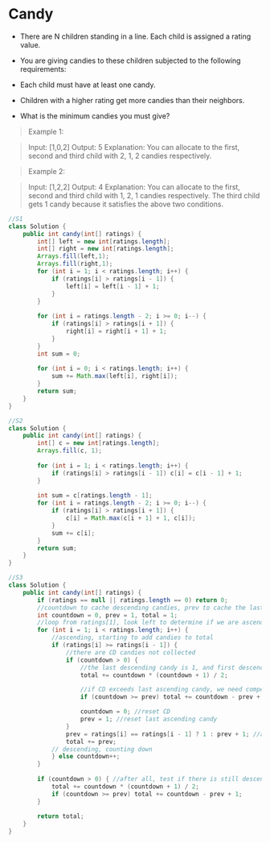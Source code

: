 # Candy
- There are N children standing in a line. Each child is assigned a rating value.

- You are giving candies to these children subjected to the following requirements:

- Each child must have at least one candy.
- Children with a higher rating get more candies than their neighbors.
- What is the minimum candies you must give?

> Example 1:

> Input: [1,0,2]
> Output: 5
> Explanation: You can allocate to the first, second and third child with 2, 1, 2 candies respectively.

> Example 2:

> Input: [1,2,2]
> Output: 4
> Explanation: You can allocate to the first, second and third child with 1, 2, 1 candies respectively.
> The third child gets 1 candy because it satisfies the above two conditions.

```java
//S1
class Solution {
    public int candy(int[] ratings) {
        int[] left = new int[ratings.length];
        int[] right = new int[ratings.length];
        Arrays.fill(left,1);
        Arrays.fill(right,1);
        for (int i = 1; i < ratings.length; i++) {
            if (ratings[i] > ratings[i - 1]) {
                left[i] = left[i - 1] + 1;
            }
        }
        
        for (int i = ratings.length - 2; i >= 0; i--) {
            if (ratings[i] > ratings[i + 1]) {
                right[i] = right[i + 1] + 1;
            }
        }
        int sum = 0;
        
        for (int i = 0; i < ratings.length; i++) {
            sum += Math.max(left[i], right[i]);
        }
        return sum;
    }
}

//S2
class Solution {
    public int candy(int[] ratings) {
        int[] c = new int[ratings.length];
        Arrays.fill(c, 1);
        
        for (int i = 1; i < ratings.length; i++) {
            if (ratings[i] > ratings[i - 1]) c[i] = c[i - 1] + 1;
        }
        
        int sum = c[ratings.length - 1];
        for (int i = ratings.length - 2; i >= 0; i--) {
            if (ratings[i] > ratings[i + 1]) {
                c[i] = Math.max(c[i + 1] + 1, c[i]);
            }
            sum += c[i];
        }
        return sum;
    }
}

//S3
class Solution {
    public int candy(int[] ratings) {
        if (ratings == null || ratings.length == 0) return 0;
        //countdown to cache descending candies, prev to cache the last ascending candy
        int countdown = 0, prev = 1, total = 1;
        //loop from ratings[1], look left to determine if we are ascending or descending.
        for (int i = 1; i < ratings.length; i++) {
			//ascending, starting to add candies to total
            if (ratings[i] >= ratings[i - 1]) { 
				//there are CD candies not collected
                if (countdown > 0) {
                    //the last descending candy is 1, and first descending candy is CD
                    total += countdown * (countdown + 1) / 2;

                    //if CD exceeds last ascending candy, we need compensate back to last ascending candy
                    if (countdown >= prev) total += countdown - prev + 1;

                    countdown = 0; //reset CD
                    prev = 1; //reset last ascending candy
                }
                prev = ratings[i] == ratings[i - 1] ? 1 : prev + 1; //add curr ascending candy to total
                total += prev;
			// descending, counting down
            } else countdown++;
        }
        
        if (countdown > 0) { //after all, test if there is still descending candies not collected
            total += countdown * (countdown + 1) / 2; 
            if (countdown >= prev) total += countdown - prev + 1;
        }
        
        return total;
    }
}
```
